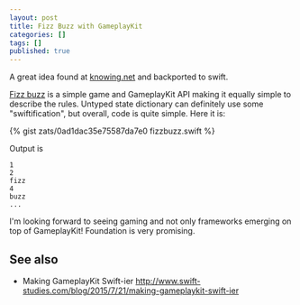 ```yaml
---
layout: post
title: Fizz Buzz with GameplayKit
categories: []
tags: []
published: true
---
```



A great idea found at [knowing.net](http://www.knowing.net/index.php/2015/08/04/fizzbuzz-with-ios-9-gameplaykit-expert-system-in-c-with-xam-ios) and backported to swift.

[Fizz buzz](https://en.wikipedia.org/wiki/Fizz_buzz) is a simple game and GameplayKit API making it equally simple to describe the rules. Untyped state dictionary can definitely use some "swiftification", but overall, code is quite simple. Here it is:

{% gist zats/0ad1dac35e75587da7e0 fizzbuzz.swift %}

Output is

```
1
2
fizz 
4
buzz
...
```

I'm looking forward to seeing gaming and not only frameworks emerging on top of GameplayKit! Foundation is very promising.

## See also
* Making GameplayKit Swift-ier http://www.swift-studies.com/blog/2015/7/21/making-gameplaykit-swift-ier